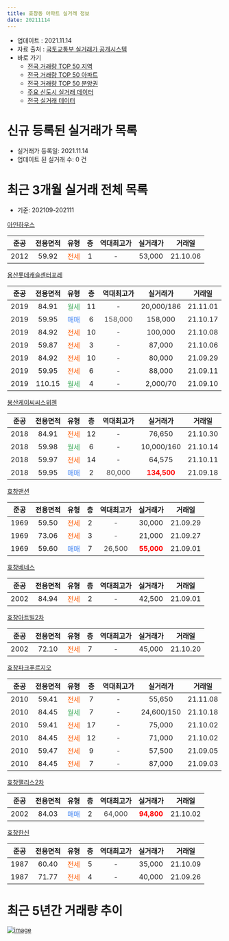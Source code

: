 ```yaml
---
title: 효창동 아파트 실거래 정보
date: 20211114
---
```


* 업데이트 : 2021.11.14
* 자료 출처 : [국토교통부 실거래가 공개시스템](http://rt.molit.go.kr)
* 바로 가기
    * [전국 거래량 TOP 50 지역](https://apt-info.github.io/apt-trade-info/tr)
    * [전국 거래량 TOP 50 아파트](https://apt-info.github.io/apt-trade-info/ta)
    * [전국 거래량 TOP 50 분양권](https://apt-info.github.io/apt-trade-info/tb)
    * [주요 신도시 실거래 데이터](https://apt-info.github.io/apt-trade-info/newtown)
    * [전국 실거래 데이터](https://apt-info.github.io/apt-trade-info/all)



<script async src="https://pagead2.googlesyndication.com/pagead/js/adsbygoogle.js"></script>
<!-- 기본광고 -->
<ins class="adsbygoogle"
     style="display:block"
     data-ad-client="ca-pub-1142216861245946"
     data-ad-slot="4805727019"
     data-ad-format="auto"
     data-full-width-responsive="true"></ins>
<script>
     (adsbygoogle = window.adsbygoogle || []).push({});
</script>


# 신규 등록된 실거래가 목록

* 실거래가 등록일: 2021.11.14
* 업데이트 된 실거래 수: 0 건




<script async src="https://pagead2.googlesyndication.com/pagead/js/adsbygoogle.js"></script>
<!-- 기본광고 -->
<ins class="adsbygoogle"
     style="display:block"
     data-ad-client="ca-pub-1142216861245946"
     data-ad-slot="4805727019"
     data-ad-format="auto"
     data-full-width-responsive="true"></ins>
<script>
     (adsbygoogle = window.adsbygoogle || []).push({});
</script>


# 최근 3개월 실거래 전체 목록
* 기준: 202109-202111


[아인하우스](https://search.naver.com/search.naver?query=%EC%95%84%EC%9D%B8%ED%95%98%EC%9A%B0%EC%8A%A4)

|준공|전용면적|유형|층|역대최고가|실거래가|거래일|
|:---:|:---:|:---:|:---:|:---:|:---:|:---:|
|2012|59.92|<span style="color:#FF5A00">전세</span>|1|<span style="color:#444444">-</span>|53,000|21.10.06|

[용산롯데캐슬센터포레](https://search.naver.com/search.naver?query=%EC%9A%A9%EC%82%B0%EB%A1%AF%EB%8D%B0%EC%BA%90%EC%8A%AC%EC%84%BC%ED%84%B0%ED%8F%AC%EB%A0%88)

|준공|전용면적|유형|층|역대최고가|실거래가|거래일|
|:---:|:---:|:---:|:---:|:---:|:---:|:---:|
|2019|84.91|<span style="color:#34A853">월세</span>|11|<span style="color:#444444">-</span>|20,000/186|21.11.01|
|2019|59.95|<span style="color:#4285F3">매매</span>|6|<span style="color:#444444">158,000</span>|158,000|21.10.17|
|2019|84.92|<span style="color:#FF5A00">전세</span>|10|<span style="color:#444444">-</span>|100,000|21.10.08|
|2019|59.87|<span style="color:#FF5A00">전세</span>|3|<span style="color:#444444">-</span>|87,000|21.10.06|
|2019|84.92|<span style="color:#FF5A00">전세</span>|10|<span style="color:#444444">-</span>|80,000|21.09.29|
|2019|59.95|<span style="color:#FF5A00">전세</span>|6|<span style="color:#444444">-</span>|88,000|21.09.11|
|2019|110.15|<span style="color:#34A853">월세</span>|4|<span style="color:#444444">-</span>|2,000/70|21.09.10|

[용산케이씨씨스위첸](https://search.naver.com/search.naver?query=%EC%9A%A9%EC%82%B0%EC%BC%80%EC%9D%B4%EC%94%A8%EC%94%A8%EC%8A%A4%EC%9C%84%EC%B2%B8)

|준공|전용면적|유형|층|역대최고가|실거래가|거래일|
|:---:|:---:|:---:|:---:|:---:|:---:|:---:|
|2018|84.91|<span style="color:#FF5A00">전세</span>|12|<span style="color:#444444">-</span>|76,650|21.10.30|
|2018|59.98|<span style="color:#34A853">월세</span>|6|<span style="color:#444444">-</span>|10,000/160|21.10.14|
|2018|59.97|<span style="color:#FF5A00">전세</span>|14|<span style="color:#444444">-</span>|64,575|21.10.11|
|2018|59.95|<span style="color:#4285F3">매매</span>|2|<span style="color:#444444">80,000</span>|<b><span style="color:#FF0000">134,500</span></b>|21.09.18|

[효창맨션](https://search.naver.com/search.naver?query=%ED%9A%A8%EC%B0%BD%EB%A7%A8%EC%85%98)

|준공|전용면적|유형|층|역대최고가|실거래가|거래일|
|:---:|:---:|:---:|:---:|:---:|:---:|:---:|
|1969|59.50|<span style="color:#FF5A00">전세</span>|2|<span style="color:#444444">-</span>|30,000|21.09.29|
|1969|73.06|<span style="color:#FF5A00">전세</span>|3|<span style="color:#444444">-</span>|21,000|21.09.27|
|1969|59.60|<span style="color:#4285F3">매매</span>|7|<span style="color:#444444">26,500</span>|<b><span style="color:#FF0000">55,000</span></b>|21.09.01|

[효창베네스](https://search.naver.com/search.naver?query=%ED%9A%A8%EC%B0%BD%EB%B2%A0%EB%84%A4%EC%8A%A4)

|준공|전용면적|유형|층|역대최고가|실거래가|거래일|
|:---:|:---:|:---:|:---:|:---:|:---:|:---:|
|2002|84.94|<span style="color:#FF5A00">전세</span>|2|<span style="color:#444444">-</span>|42,500|21.09.01|

[효창아트빌2차](https://search.naver.com/search.naver?query=%ED%9A%A8%EC%B0%BD%EC%95%84%ED%8A%B8%EB%B9%8C2%EC%B0%A8)

|준공|전용면적|유형|층|역대최고가|실거래가|거래일|
|:---:|:---:|:---:|:---:|:---:|:---:|:---:|
|2002|72.10|<span style="color:#FF5A00">전세</span>|7|<span style="color:#444444">-</span>|45,000|21.10.20|

[효창파크푸르지오](https://search.naver.com/search.naver?query=%ED%9A%A8%EC%B0%BD%ED%8C%8C%ED%81%AC%ED%91%B8%EB%A5%B4%EC%A7%80%EC%98%A4)

|준공|전용면적|유형|층|역대최고가|실거래가|거래일|
|:---:|:---:|:---:|:---:|:---:|:---:|:---:|
|2010|59.41|<span style="color:#FF5A00">전세</span>|7|<span style="color:#444444">-</span>|55,650|21.11.08|
|2010|84.45|<span style="color:#34A853">월세</span>|7|<span style="color:#444444">-</span>|24,600/150|21.10.18|
|2010|59.41|<span style="color:#FF5A00">전세</span>|17|<span style="color:#444444">-</span>|75,000|21.10.02|
|2010|84.45|<span style="color:#FF5A00">전세</span>|12|<span style="color:#444444">-</span>|71,000|21.10.02|
|2010|59.47|<span style="color:#FF5A00">전세</span>|9|<span style="color:#444444">-</span>|57,500|21.09.05|
|2010|84.45|<span style="color:#FF5A00">전세</span>|7|<span style="color:#444444">-</span>|87,000|21.09.03|

[효창팰리스2차](https://search.naver.com/search.naver?query=%ED%9A%A8%EC%B0%BD%ED%8C%B0%EB%A6%AC%EC%8A%A42%EC%B0%A8)

|준공|전용면적|유형|층|역대최고가|실거래가|거래일|
|:---:|:---:|:---:|:---:|:---:|:---:|:---:|
|2002|84.03|<span style="color:#4285F3">매매</span>|2|<span style="color:#444444">64,000</span>|<b><span style="color:#FF0000">94,800</span></b>|21.10.02|

[효창한신](https://search.naver.com/search.naver?query=%ED%9A%A8%EC%B0%BD%ED%95%9C%EC%8B%A0)

|준공|전용면적|유형|층|역대최고가|실거래가|거래일|
|:---:|:---:|:---:|:---:|:---:|:---:|:---:|
|1987|60.40|<span style="color:#FF5A00">전세</span>|5|<span style="color:#444444">-</span>|35,000|21.10.09|
|1987|71.77|<span style="color:#FF5A00">전세</span>|4|<span style="color:#444444">-</span>|40,000|21.09.26|



<script async src="https://pagead2.googlesyndication.com/pagead/js/adsbygoogle.js"></script>
<!-- 기본광고 -->
<ins class="adsbygoogle"
     style="display:block"
     data-ad-client="ca-pub-1142216861245946"
     data-ad-slot="4805727019"
     data-ad-format="auto"
     data-full-width-responsive="true"></ins>
<script>
     (adsbygoogle = window.adsbygoogle || []).push({});
</script>


# 최근 5년간 거래량 추이


<div style="width:100%;">
    <canvas id="deal_progress" height="200"></canvas>
</div>

<script>
new Chart(document.getElementById("deal_progress"), {
    type: 'line',
    data: {
        labels: ['16.01','16.02','16.03','16.04','16.05','16.06','16.07','16.08','16.09','16.10','16.11','16.12','17.01','17.02','17.03','17.04','17.05','17.06','17.07','17.08','17.09','17.10','17.11','17.12','18.01','18.02','18.03','18.04','18.05','18.06','18.07','18.08','18.09','18.10','18.11','18.12','19.01','19.02','19.03','19.04','19.05','19.06','19.07','19.08','19.09','19.10','19.11','19.12','20.01','20.02','20.03','20.04','20.05','20.06','20.07','20.08','20.09','20.10','20.11','20.12','21.01','21.02','21.03','21.04','21.05','21.06','21.07','21.08','21.09','21.10','21.11'],
        datasets: [{
            label: '매매/분양권',
            data: [8,4,6,7,12,9,9,6,12,5,6,9,11,8,12,10,48,25,17,8,6,5,7,8,11,5,5,7,16,10,11,6,5,4,0,1,0,1,3,4,2,6,5,6,1,12,5,7,1,1,2,4,1,8,16,5,2,3,5,8,5,5,5,2,3,8,6,8,2,2,0],
            borderColor: "rgba(66, 133, 243, 1)",
            backgroundColor: "rgba(66, 133, 243, 0.05)",
            borderWidth: 1,
            pointRadius: 0,
            fill: false,
            lineTension: 0
        },{
            label: '전/월세',
            data: [5,1,4,3,7,8,11,11,5,5,8,6,5,9,7,9,8,10,11,8,7,9,4,10,5,5,8,6,7,9,6,13,11,24,28,14,17,11,33,41,51,21,15,47,9,9,17,9,8,13,2,1,7,10,11,12,11,12,12,10,20,15,18,7,22,24,26,20,9,11,2],
            borderColor: "rgba(255, 90, 0, 1)",
            backgroundColor: "rgba(255, 90, 0, 0.05)",
            borderWidth: 1,
            pointRadius: 0,
            fill: false,
            lineTension: 0
        },{
            label: '합계',
            data: [13,5,10,10,19,17,20,17,17,10,14,15,16,17,19,19,56,35,28,16,13,14,11,18,16,10,13,13,23,19,17,19,16,28,28,15,17,12,36,45,53,27,20,53,10,21,22,16,9,14,4,5,8,18,27,17,13,15,17,18,25,20,23,9,25,32,32,28,11,13,2],
            borderColor: "rgba(0, 0, 0, 1)",
            backgroundColor: "rgba(0, 0, 0, 0.03)",
            borderWidth: 0.1,
            pointRadius: 0,
            fill: true,
            lineTension: 0
        }
        ]
    },
    options: {
        responsive: true,
        title: {
            display: false
        },
        tooltips: {
            mode: 'index',
            intersect: false
        },
        hover: {
            mode: 'nearest',
            intersect: true
        },
        scales: {
            xAxes: [{
                display: true,
                scaleLabel: {
                    display: true,
                    labelString: '년/월'
                }
            }],
            yAxes: [{
                display: true,
                ticks: {
                    suggestedMin: 0,
                },
                scaleLabel: {
                    display: true,
                    labelString: '실거래 수'
                }
            }]
        }
    }
});

</script>


[![image](https://apt-info.github.io/images/2020-01-03-apt-trade-info/1024x500.png)](https://play.google.com/store/apps/details?id=com.aptinfo.apttradeinfo)

